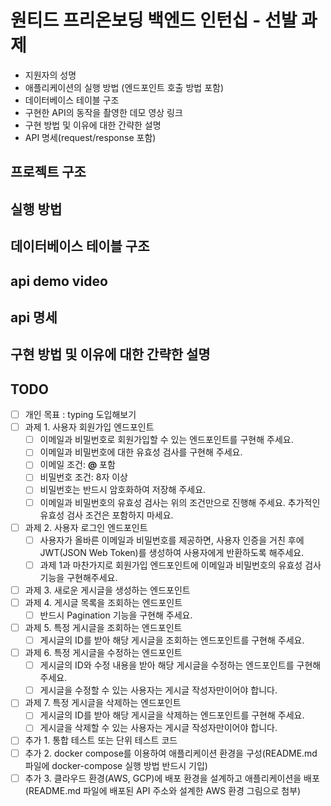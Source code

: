 # 원티드 프리온보딩 백엔드 인턴십 - 선발 과제

- 지원자의 성명
- 애플리케이션의 실행 방법 (엔드포인트 호출 방법 포함)
- 데이터베이스 테이블 구조
- 구현한 API의 동작을 촬영한 데모 영상 링크
- 구현 방법 및 이유에 대한 간략한 설명
- API 명세(request/response 포함)

## 프로젝트 구조

## 실행 방법

## 데이터베이스 테이블 구조

## api demo video

## api 명세

## 구현 방법 및 이유에 대한 간략한 설명

## TODO

- [ ] 개인 목표 : typing 도입해보기
- [ ] 과제 1. 사용자 회원가입 엔드포인트
  - [ ] 이메일과 비밀번호로 회원가입할 수 있는 엔드포인트를 구현해 주세요.
  - [ ] 이메일과 비밀번호에 대한 유효성 검사를 구현해 주세요.
  - [ ] 이메일 조건: **@** 포함
  - [ ] 비밀번호 조건: 8자 이상
  - [ ] 비밀번호는 반드시 암호화하여 저장해 주세요.
  - [ ] 이메일과 비밀번호의 유효성 검사는 위의 조건만으로 진행해 주세요. 추가적인 유효성 검사 조건은 포함하지 마세요.
- [ ] 과제 2. 사용자 로그인 엔드포인트
  - [ ] 사용자가 올바른 이메일과 비밀번호를 제공하면, 사용자 인증을 거친 후에 JWT(JSON Web Token)를 생성하여 사용자에게 반환하도록 해주세요.
  - [ ] 과제 1과 마찬가지로 회원가입 엔드포인트에 이메일과 비밀번호의 유효성 검사기능을 구현해주세요.
- [ ] 과제 3. 새로운 게시글을 생성하는 엔드포인트
- [ ] 과제 4. 게시글 목록을 조회하는 엔드포인트
  - [ ] 반드시 Pagination 기능을 구현해 주세요.
- [ ] 과제 5. 특정 게시글을 조회하는 엔드포인트
  - [ ] 게시글의 ID를 받아 해당 게시글을 조회하는 엔드포인트를 구현해 주세요.
- [ ] 과제 6. 특정 게시글을 수정하는 엔드포인트
  - [ ] 게시글의 ID와 수정 내용을 받아 해당 게시글을 수정하는 엔드포인트를 구현해 주세요.
  - [ ] 게시글을 수정할 수 있는 사용자는 게시글 작성자만이어야 합니다.
- [ ] 과제 7. 특정 게시글을 삭제하는 엔드포인트
  - [ ] 게시글의 ID를 받아 해당 게시글을 삭제하는 엔드포인트를 구현해 주세요.
  - [ ] 게시글을 삭제할 수 있는 사용자는 게시글 작성자만이어야 합니다.
- [ ] 추가 1. 통합 테스트 또는 단위 테스트 코드
- [ ] 추가 2. docker compose를 이용하여 애플리케이션 환경을 구성(README.md 파일에 docker-compose 실행 방법 반드시 기입)
- [ ] 추가 3. 클라우드 환경(AWS, GCP)에 배포 환경을 설계하고 애플리케이션을 배포(README.md 파일에 배포된 API 주소와 설계한 AWS 환경 그림으로 첨부)

